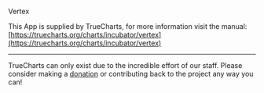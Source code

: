Vertex

This App is supplied by TrueCharts, for more information visit the manual: [https://truecharts.org/charts/incubator/vertex](https://truecharts.org/charts/incubator/vertex)

---

TrueCharts can only exist due to the incredible effort of our staff.
Please consider making a [donation](https://truecharts.org/sponsor) or contributing back to the project any way you can!
